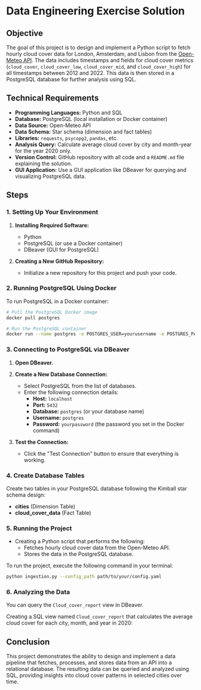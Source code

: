 # Data Engineering Exercise Solution

## Objective

The goal of this project is to design and implement a Python script to fetch hourly cloud cover data for London, Amsterdam, and Lisbon from the [Open-Meteo API](https://open-meteo.com/). The data includes timestamps and fields for cloud cover metrics (`cloud_cover`, `cloud_cover_low`, `cloud_cover_mid`, and `cloud_cover_high`) for all timestamps between 2012 and 2022. This data is then stored in a PostgreSQL database for further analysis using SQL.

## Technical Requirements

- **Programming Languages:** Python and SQL
- **Database:** PostgreSQL (local installation or Docker container)
- **Data Source:** Open-Meteo API
- **Data Schema:** Star schema (dimension and fact tables)
- **Libraries:** `requests`, `psycopg2`, `pandas`, etc.
- **Analysis Query:** Calculate average cloud cover by city and month-year for the year 2020 only.
- **Version Control:** GitHub repository with all code and a `README.md` file explaining the solution.
- **GUI Application:** Use a GUI application like DBeaver for querying and visualizing PostgreSQL data.

## Steps

### 1. Setting Up Your Environment

1. **Installing Required Software:**
   - Python
   - PostgreSQL (or use a Docker container)
   - DBeaver (GUI for PostgreSQL)

2. **Creating a New GitHub Repository:**
   - Initialize a new repository for this project and push your code.

### 2. Running PostgreSQL Using Docker

To run PostgreSQL in a Docker container:

```bash
# Pull the PostgreSQL Docker image
docker pull postgres

# Run the PostgreSQL container
docker run --name postgres -e POSTGRES_USER=yourusername -e POSTGRES_PASSWORD=yourpassword -d -p 5432:5432 postgres
```


### 3. Connecting to PostgreSQL via DBeaver

1. **Open DBeaver.**
2. **Create a New Database Connection:**
   - Select PostgreSQL from the list of databases.
   - Enter the following connection details:
     - **Host:** `localhost`
     - **Port:** `5432`
     - **Database:** `postgres` (or your database name)
     - **Username:** `postgres`
     - **Password:** `yourpassword` (the password you set in the Docker command)

3. **Test the Connection:**
   - Click the "Test Connection" button to ensure that everything is working.

### 4. Create Database Tables

Create two tables in your PostgreSQL database following the Kimball star schema design:

- **cities** (Dimension Table)
- **cloud_cover_data** (Fact Table)
 

### 5. Running the Project

- Creating a Python script that performs the following:
  - Fetches hourly cloud cover data from the Open-Meteo API.
  - Stores the data in the PostgreSQL database.
  
To run the project, execute the following command in your terminal:

```bash
python ingestion.py --config_path path/to/your/config.yaml
```

### 6. Analyzing the Data

You can query the `Cloud_cover_report` view in DBeaver.

Creating a SQL view named `Cloud_cover_report` that calculates the average cloud cover for each city, month, and year in 2020:


## Conclusion

This project demonstrates the ability to design and implement a data pipeline that fetches, processes, and stores data from an API into a relational database. The resulting data can be queried and analyzed using SQL, providing insights into cloud cover patterns in selected cities over time.